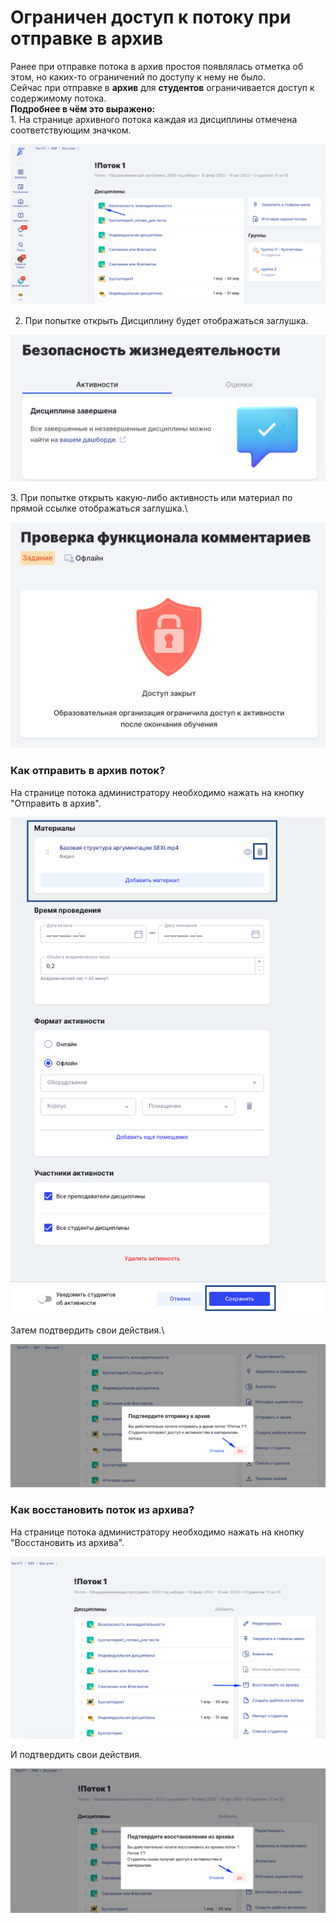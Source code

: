 # Ограничен доступ к потоку при отправке в архив

Ранее при отправке потока в архив простоя появлялась отметка об этом, но каких-то ограничений по доступу к нему не было.\
Сейчас при отправке в **архив** для **студентов** ограничивается доступ к содержимому потока.\
**Подробнее в чём это выражено:**\
1\. На странице архивного потока каждая из дисциплины отмечена соответствующим значком.

![](<../../.gitbook/assets/image (2) (5) (1).png>)

2. При попытке открыть Дисциплину будет отображаться заглушка.

![](<../../.gitbook/assets/image (5) (3) (2) (1).png>)

3\. При попытке открыть какую-либо активность или материал по прямой ссылке  отображаться заглушка.\


![](<../../.gitbook/assets/image (1) (4) (1) (1).png>)

### Как отправить в архив поток?

На странице потока администратору необходимо нажать на кнопку "Отправить в архив".

![](<../../.gitbook/assets/image (6).png>)

Затем подтвердить свои действия.\


![](<../../.gitbook/assets/image (3) (4) (2).png>)

### Как восстановить поток из архива?

На странице потока администратору необходимо нажать на кнопку "Восстановить из архива".

![](<../../.gitbook/assets/image (4) (8) (1) (1) (1).png>)

И подтвердить свои действия.

![](<../../.gitbook/assets/image (49).png>)
